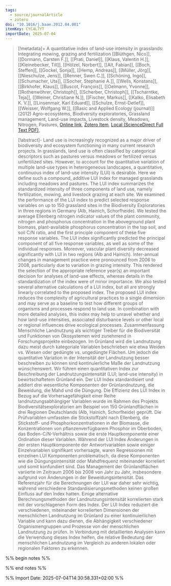 ```yaml
---
tags:
  - source/journalArticle
  - zotero
doi: "10.1016/j.baae.2012.04.001"
itemKey: CYC4L7YT
importDate: 2025-07-04
---
```

>[!metadata]+
> A quantitative index of land-use intensity in grasslands: Integrating mowing, grazing and fertilization
> [[Blüthgen, Nico]], [[Dormann, Carsten F.]], [[Prati, Daniel]], [[Klaus, Valentin H.]], [[Kleinebecker, Till]], [[Hölzel, Norbert]], [[Alt, Fabian]], [[Boch, Steffen]], [[Gockel, Sonja]], [[Hemp, Andreas]], [[Müller, Jörg]], [[Nieschulze, Jens]], [[Renner, Swen C.]], [[Schöning, Ingo]], [[Schumacher, Uta]], [[Socher, Stephanie A.]], [[Wells, Konstans]], [[Birkhofer, Klaus]], [[Buscot, François]], [[Oelmann, Yvonne]], [[Rothenwöhrer, Christoph]], [[Scherber, Christoph]], [[Tscharntke, Teja]], [[Weiner, Christiane N.]], [[Fischer, Markus]], [[Kalko, Elisabeth K. V.]], [[Linsenmair, Karl Eduard]], [[Schulze, Ernst-Detlef]], [[Weisser, Wolfgang W.]], 
> [[Basic and Applied Ecology (journal)]] (2012)
> Agro-ecosystems, Biodiversity exploratories, Grassland management, Land-use impacts, Livestock density, Meadows, Nitrogen, Pastures, 
> [Online link](https://www.sciencedirect.com/science/article/pii/S1439179112000424), [Zotero Item](zotero://select/library/items/CYC4L7YT), [Local (ScienceDirect Full Text PDF)](file://C:/Users/aburg/Documents/references/zotero/storage/DWWHX2LW/Bluthgen2012_QuantitativeIndexa.pdf), 

>[!abstract]-
>Land use is increasingly recognized as a major driver of biodiversity and ecosystem functioning in many current research projects. In grasslands, land use is often classified by categorical descriptors such as pastures versus meadows or fertilized versus unfertilized sites. However, to account for the quantitative variation of multiple land-use types in heterogeneous landscapes, a quantitative, continuous index of land-use intensity (LUI) is desirable. Here we define such a compound, additive LUI index for managed grasslands including meadows and pastures. The LUI index summarizes the standardized intensity of three components of land use, namely fertilization, mowing, and livestock grazing at each site. We examined the performance of the LUI index to predict selected response variables on up to 150 grassland sites in the Biodiversity Exploratories in three regions in Germany (Alb, Hainich, Schorfheide). We tested the average Ellenberg nitrogen indicator values of the plant community, nitrogen and phosphorus concentration in the aboveground plant biomass, plant-available phosphorus concentration in the top soil, and soil C/N ratio, and the first principle component of these five response variables. The LUI index significantly predicted the principal component of all five response variables, as well as some of the individual responses. Moreover, vascular plant diversity decreased significantly with LUI in two regions (Alb and Hainich). Inter-annual changes in management practice were pronounced from 2006 to 2008, particularly due to variation in grazing intensity. This rendered the selection of the appropriate reference year(s) an important decision for analyses of land-use effects, whereas details in the standardization of the index were of minor importance. We also tested several alternative calculations of a LUI index, but all are strongly linearly correlated to the proposed index. The proposed LUI index reduces the complexity of agricultural practices to a single dimension and may serve as a baseline to test how different groups of organisms and processes respond to land use. In combination with more detailed analyses, this index may help to unravel whether and how land-use intensities, associated disturbance levels or other local or regional influences drive ecological processes.
Zusammenfassung
Menschliche Landnutzung als wichtiger Treiber für die Biodiversität und Funktionen von Ökosystemen wird zunehmend in Forschungsprojekte einbezogen. Im Grünland wird die Landnutzung dazu meist durch kategoriale Variablen beschrieben wie etwa Weiden vs. Wiesen oder gedüngte vs. ungedüngte Flächen. Um jedoch die quantitative Variation in der Intensität der Landnutzung besser beschreiben zu können sind kontinuierliche Maße der Landnutzung wünschenswert. Wir führen einen quantitativen Index zur Beschreibung der Landnutzungsintensität (LUI; land-use intensity) in bewirtschaftetem Grünland ein. Der LUI Index standardisiert und addiert drei wesentliche Komponenten der Grünlandnutzung, die Beweidung, die Mahd und die Düngung. Die Effizienz des LUI Index in Bezug auf die Vorhersagefähigkeit einer Reihe landnutzungsabhängiger Variablen wurde im Rahmen des Projekts Biodiversitätsexploratorien am Beispiel von 150 Grünlandflächen in drei Regionen Deutschlands (Alb, Hainich, Schorfheide) geprüft. Die Prüfvariablen umfassten die Stickstoffzahl nach Ellenberg, die Stickstoff- und Phosphorkonzentrationen in der Biomasse, die Konzentrationen von pflanzenverfügbarem Phosphor im Oberboden, das Boden-C/N-Verhältnis sowie die erste Hauptkomponente einer Ordination dieser Variablen. Während der LUI Index Änderungen in der ersten Hauptkomponente der Antwortvariablen sowie einiger Einzelvariablen signifikant vorhersagte, waren Regressionen mit einzelnen LUI Komponenten problematisch, da diese Komponenten wie die Düngungsintensität oder Mahdfrequenz miteinander korreliert und somit konfundiert sind. Das Management der Grünlandflächen variierte im Zeitraum 2006 bis 2008 von Jahr zu Jahr, insbesondere aufgrund von Änderungen in der Beweidungsintensität. Das Referenzjahr für die Berechnungen der LUI war daher sehr wichtig, während verschiedene Standardisierungsmethoden keinen großen Einfluss auf den Index hatten. Einige alternative Berechnungsmethoden der Landnutzungsintensität korrelierten stark mit der vorschlagenen Form des Index. Der LUI Index reduziert die verschiedenen, miteinander korrelierten Dimensionen der menschlichen Landnutzung im Grünland zu einer kontinuierlichen Variable und kann dazu dienen, die Abhängigkeit verschiedener Organismengruppen und Prozesse von der menschlichen Landnutzung zu prüfen. In Verbindung mit detaillierten Analysen kann die Verwendung dieses Index helfen, die relative Bedeutung der menschlichen Landnutzung im Vergleich zu anderen lokalen oder regionalen Faktoren zu erkennen.

%% begin notes %%

%% end notes %%

%% Import Date: 2025-07-04T14:30:58.331+02:00 %%
